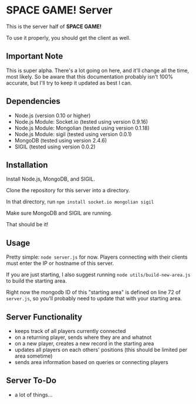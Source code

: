 # SPACE GAME! Server

This is the server half of **SPACE GAME!**

To use it properly, you should get the client as well.

## Important Note

This is super alpha. There's a lot going on here, and it'll change all the time, most likely. So be aware that this documentation probably isn't 100% accurate, but I'll try to keep it updated as best I can.

## Dependencies

- Node.js (version 0.10 or higher)
- Node.js Module: Socket.io (tested using version 0.9.16)
- Node.js Module: Mongolian (tested using version 0.1.18)
- Node.js Module: sigil (tested using version 0.0.1)
- MongoDB (tested using version 2.4.6)
- SIGIL (tested using version 0.0.2)

## Installation

Install Node.js, MongoDB, and SIGIL.

Clone the repository for this server into a directory.

In that directory, run `npm install socket.io mongolian sigil`

Make sure MongoDB and SIGIL are running.

That should be it!

## Usage

Pretty simple: `node server.js` for now. Players connecting with their clients must enter the IP or hostname of this server.

If you are just starting, I also suggest running `node utils/build-new-area.js` to build the starting area.

Right now the mongodb ID of this "starting area" is defined on line 72 of `server.js`, so you'll probably need to update that with your starting area.

## Server Functionality

- keeps track of all players currently connected
- on a returning player, sends where they are and whatnot
- on a new player, creates a new record in the starting area
- updates all players on each others' positions (this should be limited per area sometime)
- sends area information based on queries or connecting players

## Server To-Do

- a lot of things...